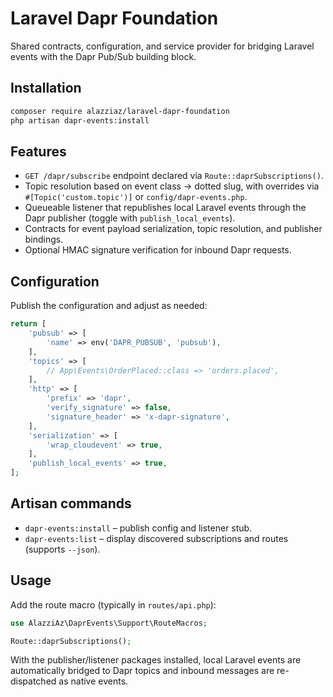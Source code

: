 # Laravel Dapr Foundation

Shared contracts, configuration, and service provider for bridging Laravel events with the Dapr Pub/Sub building block.

## Installation

```bash
composer require alazziaz/laravel-dapr-foundation
php artisan dapr-events:install
```

## Features

- `GET /dapr/subscribe` endpoint declared via `Route::daprSubscriptions()`.
- Topic resolution based on event class → dotted slug, with overrides via `#[Topic('custom.topic')]` or `config/dapr-events.php`.
- Queueable listener that republishes local Laravel events through the Dapr publisher (toggle with `publish_local_events`).
- Contracts for event payload serialization, topic resolution, and publisher bindings.
- Optional HMAC signature verification for inbound Dapr requests.

## Configuration

Publish the configuration and adjust as needed:

```php
return [
    'pubsub' => [
        'name' => env('DAPR_PUBSUB', 'pubsub'),
    ],
    'topics' => [
        // App\Events\OrderPlaced::class => 'orders.placed',
    ],
    'http' => [
        'prefix' => 'dapr',
        'verify_signature' => false,
        'signature_header' => 'x-dapr-signature',
    ],
    'serialization' => [
        'wrap_cloudevent' => true,
    ],
    'publish_local_events' => true,
];
```

## Artisan commands

- `dapr-events:install` – publish config and listener stub.
- `dapr-events:list` – display discovered subscriptions and routes (supports `--json`).

## Usage

Add the route macro (typically in `routes/api.php`):

```php
use AlazziAz\DaprEvents\Support\RouteMacros;

Route::daprSubscriptions();
```

With the publisher/listener packages installed, local Laravel events are automatically bridged to Dapr topics and inbound messages are re-dispatched as native events.

